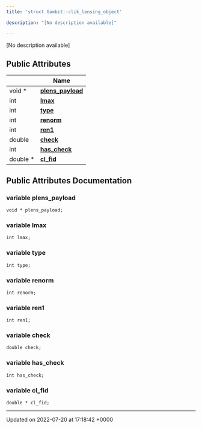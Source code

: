 ```yaml
---
title: 'struct Gambit::clik_lensing_object'

description: "[No description available]"

---
```









[No description available]

## Public Attributes

|                | Name           |
| -------------- | -------------- |
| void * | **[plens_payload](/documentation/code/classes/structgambit_1_1clik__lensing__object/#variable-plens-payload)**  |
| int | **[lmax](/documentation/code/classes/structgambit_1_1clik__lensing__object/#variable-lmax)**  |
| int | **[type](/documentation/code/classes/structgambit_1_1clik__lensing__object/#variable-type)**  |
| int | **[renorm](/documentation/code/classes/structgambit_1_1clik__lensing__object/#variable-renorm)**  |
| int | **[ren1](/documentation/code/classes/structgambit_1_1clik__lensing__object/#variable-ren1)**  |
| double | **[check](/documentation/code/classes/structgambit_1_1clik__lensing__object/#variable-check)**  |
| int | **[has_check](/documentation/code/classes/structgambit_1_1clik__lensing__object/#variable-has-check)**  |
| double * | **[cl_fid](/documentation/code/classes/structgambit_1_1clik__lensing__object/#variable-cl-fid)**  |

## Public Attributes Documentation

### variable plens_payload

```
void * plens_payload;
```


### variable lmax

```
int lmax;
```


### variable type

```
int type;
```


### variable renorm

```
int renorm;
```


### variable ren1

```
int ren1;
```


### variable check

```
double check;
```


### variable has_check

```
int has_check;
```


### variable cl_fid

```
double * cl_fid;
```


-------------------------------

Updated on 2022-07-20 at 17:18:42 +0000